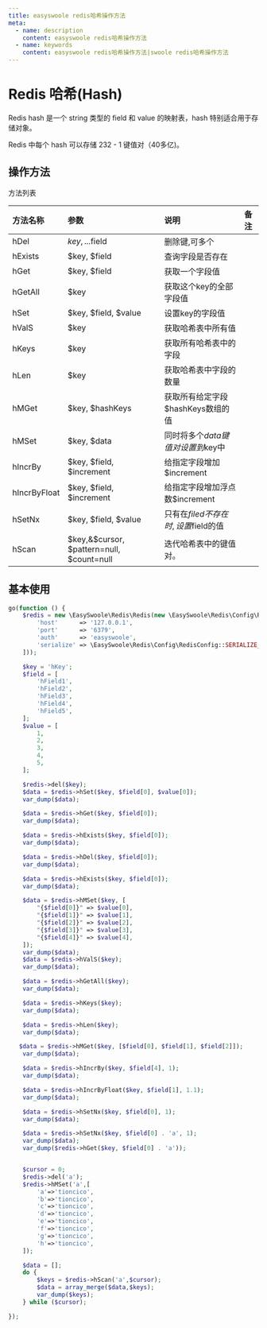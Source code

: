 ```yaml
---
title: easyswoole redis哈希操作方法
meta:
  - name: description
    content: easyswoole redis哈希操作方法
  - name: keywords
    content: easyswoole redis哈希操作方法|swoole redis哈希操作方法
---
```

# Redis 哈希(Hash)

Redis hash 是一个 string 类型的 field 和 value 的映射表，hash 特别适合用于存储对象。

Redis 中每个 hash 可以存储 232 - 1 键值对（40多亿)。

## 操作方法
方法列表

| 方法名称     | 参数                                      | 说明                              | 备注 |
|:-------------|:------------------------------------------|:---------------------------------|:----|
| hDel         | $key, ...$field                           | 删除键,可多个                     |     |
| hExists      | $key, $field                              | 查询字段是否存在                   |     |
| hGet         | $key, $field                              | 获取一个字段值                     |     |
| hGetAll      | $key                                      | 获取这个key的全部字段值            |     |
| hSet         | $key, $field, $value                      | 设置key的字段值                   |     |
| hValS        | $key                                      | 获取哈希表中所有值                 |     |
| hKeys        | $key                                      | 获取所有哈希表中的字段              |     |
| hLen         | $key                                      | 获取哈希表中字段的数量              |     |
| hMGet        | $key, $hashKeys                           | 获取所有给定字段$hashKeys数组的值   |     |
| hMSet        | $key, $data                               | 同时将多个$data键值对设置到$key中   |     |
| hIncrBy      | $key, $field, $increment                  | 给指定字段增加$increment           |     |
| hIncrByFloat | $key, $field, $increment                  | 给指定字段增加浮点数$increment     |     |
| hSetNx       | $key, $field, $value                      | 只有在$filed不存在时,设置$field的值 |     |
| hScan        | $key,&$cursor, $pattern=null, $count=null | 迭代哈希表中的键值对。              |     |


## 基本使用
```php
go(function () {
    $redis = new \EasySwoole\Redis\Redis(new \EasySwoole\Redis\Config\RedisConfig([
        'host'      => '127.0.0.1',
        'port'      => '6379',
        'auth'      => 'easyswoole',
        'serialize' => \EasySwoole\Redis\Config\RedisConfig::SERIALIZE_NONE
    ]));

    $key = 'hKey';
    $field = [
        'hField1',
        'hField2',
        'hField3',
        'hField4',
        'hField5',
    ];
    $value = [
        1,
        2,
        3,
        4,
        5,
    ];

    $redis->del($key);
    $data = $redis->hSet($key, $field[0], $value[0]);
    var_dump($data);

    $data = $redis->hGet($key, $field[0]);
    var_dump($data);

    $data = $redis->hExists($key, $field[0]);
    var_dump($data);

    $data = $redis->hDel($key, $field[0]);
    var_dump($data);

    $data = $redis->hExists($key, $field[0]);
    var_dump($data);

    $data = $redis->hMSet($key, [
        "{$field[0]}" => $value[0],
        "{$field[1]}" => $value[1],
        "{$field[2]}" => $value[2],
        "{$field[3]}" => $value[3],
        "{$field[4]}" => $value[4],
    ]);
    var_dump($data);
    $data = $redis->hValS($key);
    var_dump($data);

    $data = $redis->hGetAll($key);
    var_dump($data);

    $data = $redis->hKeys($key);
    var_dump($data);

    $data = $redis->hLen($key);
    var_dump($data);

   $data = $redis->hMGet($key, [$field[0], $field[1], $field[2]]);
    var_dump($data);

    $data = $redis->hIncrBy($key, $field[4], 1);
    var_dump($data);

    $data = $redis->hIncrByFloat($key, $field[1], 1.1);
    var_dump($data);

    $data = $redis->hSetNx($key, $field[0], 1);
    var_dump($data);

    $data = $redis->hSetNx($key, $field[0] . 'a', 1);
    var_dump($data);
    var_dump($redis->hGet($key, $field[0] . 'a'));


    $cursor = 0;
    $redis->del('a');
    $redis->hMSet('a',[
        'a'=>'tioncico',
        'b'=>'tioncico',
        'c'=>'tioncico',
        'd'=>'tioncico',
        'e'=>'tioncico',
        'f'=>'tioncico',
        'g'=>'tioncico',
        'h'=>'tioncico',
    ]);

    $data = [];
    do {
        $keys = $redis->hScan('a',$cursor);
        $data = array_merge($data,$keys);
        var_dump($keys);
    } while ($cursor);

});

```

